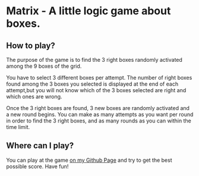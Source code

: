 # Matrix - A little logic game about boxes.

## How to play?

The purpose of the game is to find the 3 right boxes randomly activated among the 9 boxes of the grid.

You have to select 3 different boxes per attempt. The number of right boxes found among the 3 boxes you selected is displayed at the end of each attempt,but you will not know which of the 3 boxes selected are right and which ones are wrong.

Once the 3 right boxes are found, 3 new boxes are randomly activated and a new round begins. You can make as many attempts as you want per round in order to find the 3 right boxes, and as many rounds as you can within the time limit.

## Where can I play?

You can play at the game [on my Github Page](https://maciozik.github.io/matrix/) and try to get the best possible score. Have fun!